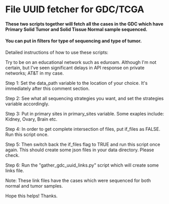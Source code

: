<h1>File UUID fetcher for GDC/TCGA</h1>

<h4>These two scripts together will fetch all the cases in the GDC which have Primary Solid Tumor and Solid Tissue Normal sample sequenced.</h4>
<h4>You can put in filters for type of sequencing and type of tumor.</h4>

Detailed instructions of how to use these scripts:


Try to be on an educational network such as eduroam. Although I'm not certain, but I've 
seen significant delays in API response on private networks; AT&T in my case.

Step 1: Set the data_path variable to the location of your choice. It's immediately after 
	this comment section.

Step 2: See what all sequencing strategies you want, and set the strategies variable 
	accordingly.

Step 3: Put in primary sites in primary_sites variable. Some exaples include: Kidney, 
	Ovary, Brain etc.

Step 4: In order to get complete intersection of files, put if_files as FALSE. Run this
	script once.

Step 5: Then switch back the if_files flag to TRUE and run this script once again. This
	should create some json files in your data directory. Please check.

Step 6: Run the "gather_gdc_uuid_links.py" script which will create some links file.

Note: These link files have the cases which were sequenced for both normal and tumor
	samples. 


Hope this helps! Thanks.
